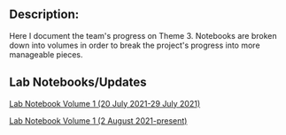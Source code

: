 
## Description:
Here I document the team's progress on Theme 3. Notebooks are broken down into volumes in order to break the project's progress into more manageable pieces. 


## Lab Notebooks/Updates
[Lab Notebook Volume 1 (20 July 2021-29 July 2021)](R_scripts/Theme3_labNotebook.html)

[Lab Notebook Volume 1 (2 August 2021-present)](R_scripts/Theme3_labNotebook1.html)


